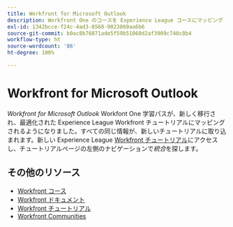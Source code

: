 ```yaml
---
title: Workfront for Microsoft Outlook
description: Workfront One のコースを Experience League コースにマッピング
exl-id: 1342bcce-f24c-4ad3-8568-9023869aa6b6
source-git-commit: b0ac8b76071ade5f59b51060d2af3909c740c8b4
workflow-type: ht
source-wordcount: '86'
ht-degree: 100%

---
```


# Workfront for Microsoft Outlook

*Workfront for Microsoft Outlook* Workfont One 学習パスが、新しく移行され、最適化された Experience League Workfront チュートリアルにマッピングされるようになりました。すべての同じ情報が、新しいチュートリアルに取り込まれます。新しい Experience League [Workfront チュートリアル](https://experienceleague.adobe.com/docs/workfront-learn/tutorials-workfront/home.html?lang=ja)にアクセスし、チュートリアルページの左側のナビゲーションで&#x200B;*統合*&#x200B;を探します。

## その他のリソース

* [Workfront コース](https://experienceleague.adobe.com/?lang=ja&amp;Solution=Workfront#courses)
* [Workfront ドキュメント](https://experienceleague.adobe.com/docs/workfront.html?lang=ja)
* [Workfront チュートリアル](https://experienceleague.adobe.com/docs/workfront-learn/tutorials-workfront/home.html?lang=ja)
* [Workfront Communities](https://experienceleaguecommunities.adobe.com/t5/workfront/ct-p/workfront?profile.language=ja)
